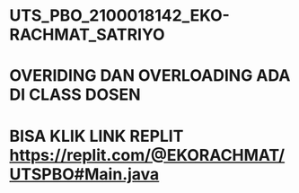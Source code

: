 # UTS_PBO_2100018142_EKO-RACHMAT_SATRIYO
# OVERIDING DAN OVERLOADING ADA DI CLASS DOSEN
# BISA KLIK LINK REPLIT https://replit.com/@EKORACHMAT/UTSPBO#Main.java
